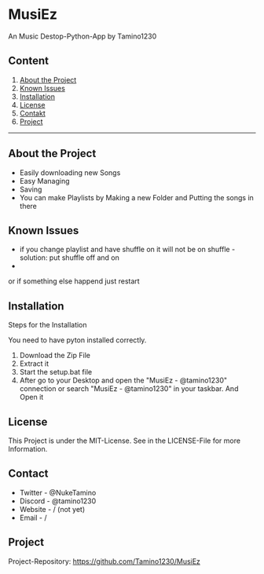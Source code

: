 # MusiEz
An Music Destop-Python-App by Tamino1230

## Content

1. [About the Project](#about-the-project)
2. [Known Issues](#known-issues)
3. [Installation](#installation)
4. [License](#license)
5. [Contakt](#contakt)
6. [Project](#project)

---

## About the Project

- Easily downloading new Songs
- Easy Managing
- Saving
- You can make Playlists by Making a new Folder and Putting the songs in there

## Known Issues
- if you change playlist and have shuffle on it will not be on shuffle - solution: put shuffle off and on
- 
or if something else happend just restart

## Installation

Steps for the Installation

You need to have pyton installed correctly.
1. Download the Zip File
2. Extract it
4. Start the setup.bat file
5. After go to your Desktop and open the "MusiEz - @tamino1230" connection or search "MusiEz - @tamino1230" in your taskbar. And Open it

## License
This Project is under the MIT-License. See in the LICENSE-File for more Information.

## Contact
+ Twitter - @NukeTamino
+ Discord - @tamino1230
+ Website - / (not yet)
+ Email - /

## Project
Project-Repository: https://github.com/Tamino1230/MusiEz
